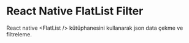 # React Native FlatList Filter
React native &lt;FlatList /> kütüphanesini kullanarak json data çekme ve filtreleme.
